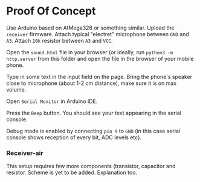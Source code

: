 # Proof Of Concept

Use Arduino based on AtMega328 or something similar. Upload the `receiver`
firmware. Attach typical "electret" microphone between `GND` and `A3`. Attach
`10k` resistor between `A3` and `VCC`.

Open the `sound.html` file in your browser (or ideally, run `python3 -m http.server`
from this folder and open the file in the browser of your mobile phone.

Type in some text in the input field on the page. Bring the phone's speaker
close to microphone (about 1-2 cm distance), make sure it is on max volume.

Open `Serial Monitor` in Arduino IDE.

Press the `Beep` button. You should see your text appearing in the serial console.

Debug mode is enabled by connecting `pin 9` to `GND` (in this case serial
console shows reception of every bit, ADC levels etc).

### Receiver-air

This setup requires few more components (transistor, capacitor and resistor.
Scheme is yet to be added. Explanation too.